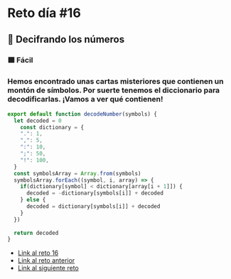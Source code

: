 # Reto día #16

## 🎄 Decifrando los números

### 🟩 Fácil

### Hemos encontrado unas cartas misteriores que contienen un montón de símbolos. Por suerte tenemos el diccionario para decodificarlas. ¡Vamos a ver qué contienen!

```js
export default function decodeNumber(symbols) {
  let decoded = 0
 	const dictionary = {
    ".": 1,
    ",": 5,
    ":": 10,
    ";": 50,
    "!": 100,
  }
  const symbolsArray = Array.from(symbols)
  symbolsArray.forEach((symbol, i, array) => {
    if(dictionary[symbol] < dictionary[array[i + 1]]) {
      decoded = -dictionary[symbols[i]] + decoded
    } else {
      decoded = dictionary[symbols[i]] + decoded
    }
  })
  
  return decoded
}

```

- [Link al reto 16](https://adventjs.dev/challenges/16)
- [Link al reto anterior](./reto15.md)
- [Link al siguiente reto](./reto17.md)
